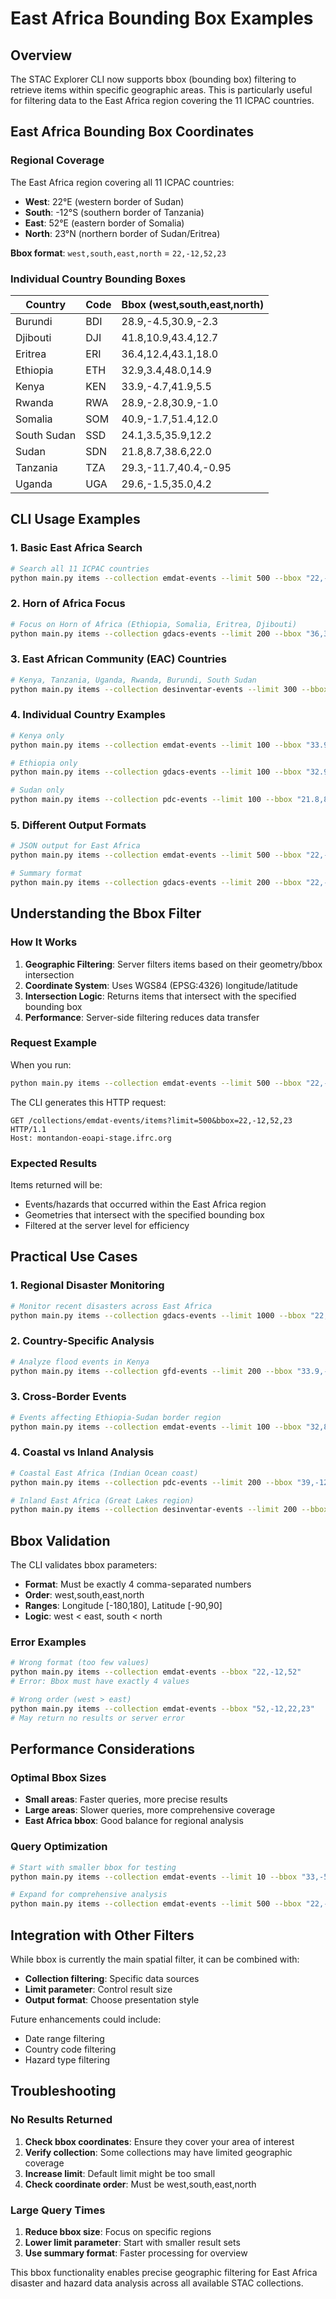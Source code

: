 # East Africa Bounding Box Examples

## Overview
The STAC Explorer CLI now supports bbox (bounding box) filtering to retrieve items within specific geographic areas. This is particularly useful for filtering data to the East Africa region covering the 11 ICPAC countries.

## East Africa Bounding Box Coordinates

### Regional Coverage
The East Africa region covering all 11 ICPAC countries:
- **West**: 22°E (western border of Sudan)
- **South**: -12°S (southern border of Tanzania) 
- **East**: 52°E (eastern border of Somalia)
- **North**: 23°N (northern border of Sudan/Eritrea)

**Bbox format**: `west,south,east,north` = `22,-12,52,23`

### Individual Country Bounding Boxes

| Country | Code | Bbox (west,south,east,north) |
|---------|------|------------------------------|
| Burundi | BDI | 28.9,-4.5,30.9,-2.3 |
| Djibouti | DJI | 41.8,10.9,43.4,12.7 |
| Eritrea | ERI | 36.4,12.4,43.1,18.0 |
| Ethiopia | ETH | 32.9,3.4,48.0,14.9 |
| Kenya | KEN | 33.9,-4.7,41.9,5.5 |
| Rwanda | RWA | 28.9,-2.8,30.9,-1.0 |
| Somalia | SOM | 40.9,-1.7,51.4,12.0 |
| South Sudan | SSD | 24.1,3.5,35.9,12.2 |
| Sudan | SDN | 21.8,8.7,38.6,22.0 |
| Tanzania | TZA | 29.3,-11.7,40.4,-0.95 |
| Uganda | UGA | 29.6,-1.5,35.0,4.2 |

## CLI Usage Examples

### 1. Basic East Africa Search
```bash
# Search all 11 ICPAC countries
python main.py items --collection emdat-events --limit 500 --bbox "22,-12,52,23"
```

### 2. Horn of Africa Focus
```bash
# Focus on Horn of Africa (Ethiopia, Somalia, Eritrea, Djibouti)
python main.py items --collection gdacs-events --limit 200 --bbox "36,3,52,18"
```

### 3. East African Community (EAC) Countries
```bash
# Kenya, Tanzania, Uganda, Rwanda, Burundi, South Sudan
python main.py items --collection desinventar-events --limit 300 --bbox "28.9,-12,41.9,12.2"
```

### 4. Individual Country Examples
```bash
# Kenya only
python main.py items --collection emdat-events --limit 100 --bbox "33.9,-4.7,41.9,5.5"

# Ethiopia only  
python main.py items --collection gdacs-events --limit 100 --bbox "32.9,3.4,48.0,14.9"

# Sudan only
python main.py items --collection pdc-events --limit 100 --bbox "21.8,8.7,38.6,22.0"
```

### 5. Different Output Formats
```bash
# JSON output for East Africa
python main.py items --collection emdat-events --limit 500 --bbox "22,-12,52,23" --format json

# Summary format
python main.py items --collection gdacs-events --limit 200 --bbox "22,-12,52,23" --format summary
```

## Understanding the Bbox Filter

### How It Works
1. **Geographic Filtering**: Server filters items based on their geometry/bbox intersection
2. **Coordinate System**: Uses WGS84 (EPSG:4326) longitude/latitude
3. **Intersection Logic**: Returns items that intersect with the specified bounding box
4. **Performance**: Server-side filtering reduces data transfer

### Request Example
When you run:
```bash
python main.py items --collection emdat-events --limit 500 --bbox "22,-12,52,23"
```

The CLI generates this HTTP request:
```http
GET /collections/emdat-events/items?limit=500&bbox=22,-12,52,23 HTTP/1.1
Host: montandon-eoapi-stage.ifrc.org
```

### Expected Results
Items returned will be:
- Events/hazards that occurred within the East Africa region
- Geometries that intersect with the specified bounding box
- Filtered at the server level for efficiency

## Practical Use Cases

### 1. Regional Disaster Monitoring
```bash
# Monitor recent disasters across East Africa
python main.py items --collection gdacs-events --limit 1000 --bbox "22,-12,52,23"
```

### 2. Country-Specific Analysis
```bash
# Analyze flood events in Kenya
python main.py items --collection gfd-events --limit 200 --bbox "33.9,-4.7,41.9,5.5"
```

### 3. Cross-Border Events
```bash
# Events affecting Ethiopia-Sudan border region
python main.py items --collection emdat-events --limit 100 --bbox "32,8,38,15"
```

### 4. Coastal vs Inland Analysis
```bash
# Coastal East Africa (Indian Ocean coast)
python main.py items --collection pdc-events --limit 200 --bbox "39,-12,52,12"

# Inland East Africa (Great Lakes region)
python main.py items --collection desinventar-events --limit 200 --bbox "28,-5,36,5"
```

## Bbox Validation

The CLI validates bbox parameters:
- **Format**: Must be exactly 4 comma-separated numbers
- **Order**: west,south,east,north
- **Ranges**: Longitude [-180,180], Latitude [-90,90]
- **Logic**: west < east, south < north

### Error Examples
```bash
# Wrong format (too few values)
python main.py items --collection emdat-events --bbox "22,-12,52"
# Error: Bbox must have exactly 4 values

# Wrong order (west > east)
python main.py items --collection emdat-events --bbox "52,-12,22,23"  
# May return no results or server error
```

## Performance Considerations

### Optimal Bbox Sizes
- **Small areas**: Faster queries, more precise results
- **Large areas**: Slower queries, more comprehensive coverage
- **East Africa bbox**: Good balance for regional analysis

### Query Optimization
```bash
# Start with smaller bbox for testing
python main.py items --collection emdat-events --limit 10 --bbox "33,-5,42,5"

# Expand for comprehensive analysis
python main.py items --collection emdat-events --limit 500 --bbox "22,-12,52,23"
```

## Integration with Other Filters

While bbox is currently the main spatial filter, it can be combined with:
- **Collection filtering**: Specific data sources
- **Limit parameter**: Control result size
- **Output format**: Choose presentation style

Future enhancements could include:
- Date range filtering
- Country code filtering
- Hazard type filtering

## Troubleshooting

### No Results Returned
1. **Check bbox coordinates**: Ensure they cover your area of interest
2. **Verify collection**: Some collections may have limited geographic coverage
3. **Increase limit**: Default limit might be too small
4. **Check coordinate order**: Must be west,south,east,north

### Large Query Times
1. **Reduce bbox size**: Focus on specific regions
2. **Lower limit parameter**: Start with smaller result sets
3. **Use summary format**: Faster processing for overview

This bbox functionality enables precise geographic filtering for East Africa disaster and hazard data analysis across all available STAC collections.